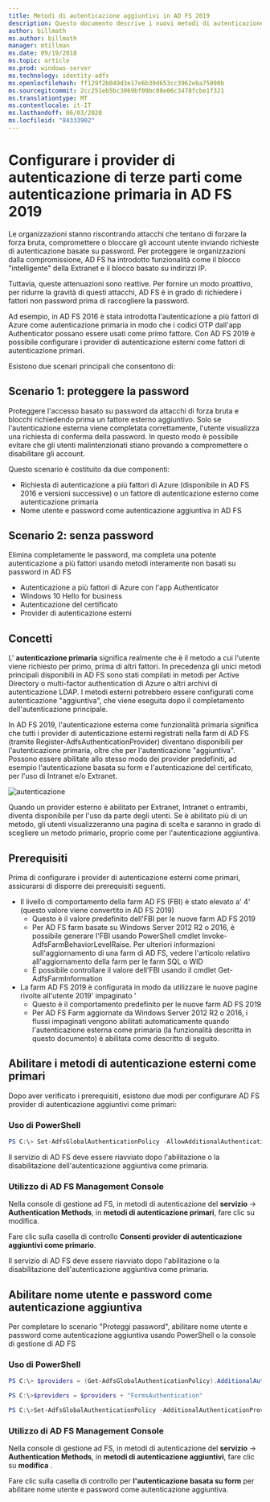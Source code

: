 ```yaml
---
title: Metodi di autenticazione aggiuntivi in AD FS 2019
description: Questo documento descrive i nuovi metodi di autenticazione in AD FS 2019.
author: billmath
ms.author: billmath
manager: mtillman
ms.date: 09/19/2018
ms.topic: article
ms.prod: windows-server
ms.technology: identity-adfs
ms.openlocfilehash: ff129f2b049d3e17e6b39d653cc3962eba75090b
ms.sourcegitcommit: 2cc251eb5bc3069bf09bc08e06c3478fcbe1f321
ms.translationtype: MT
ms.contentlocale: it-IT
ms.lasthandoff: 06/03/2020
ms.locfileid: "84333902"
---
```

# <a name="configure-3rd-party-authentication-providers-as-primary-authentication-in-ad-fs-2019"></a>Configurare i provider di autenticazione di terze parti come autenticazione primaria in AD FS 2019


Le organizzazioni stanno riscontrando attacchi che tentano di forzare la forza bruta, compromettere o bloccare gli account utente inviando richieste di autenticazione basate su password.  Per proteggere le organizzazioni dalla compromissione, AD FS ha introdotto funzionalità come il blocco "intelligente" della Extranet e il blocco basato su indirizzi IP.  

Tuttavia, queste attenuazioni sono reattive.  Per fornire un modo proattivo, per ridurre la gravità di questi attacchi, AD FS è in grado di richiedere i fattori non password prima di raccogliere la password.  

Ad esempio, in AD FS 2016 è stata introdotta l'autenticazione a più fattori di Azure come autenticazione primaria in modo che i codici OTP dall'app Authenticator possano essere usati come primo fattore.
Con AD FS 2019 è possibile configurare i provider di autenticazione esterni come fattori di autenticazione primari.

Esistono due scenari principali che consentono di:

## <a name="scenario-1-protect-the-password"></a>Scenario 1: proteggere la password
Proteggere l'accesso basato su password da attacchi di forza bruta e blocchi richiedendo prima un fattore esterno aggiuntivo.  Solo se l'autenticazione esterna viene completata correttamente, l'utente visualizza una richiesta di conferma della password.  In questo modo è possibile evitare che gli utenti malintenzionati stiano provando a compromettere o disabilitare gli account.

Questo scenario è costituito da due componenti:
- Richiesta di autenticazione a più fattori di Azure (disponibile in AD FS 2016 e versioni successive) o un fattore di autenticazione esterno come autenticazione primaria
- Nome utente e password come autenticazione aggiuntiva in AD FS

## <a name="scenario-2-password-free"></a>Scenario 2: senza password
Elimina completamente le password, ma completa una potente autenticazione a più fattori usando metodi interamente non basati su password in AD FS
- Autenticazione a più fattori di Azure con l'app Authenticator
- Windows 10 Hello for business
- Autenticazione del certificato
- Provider di autenticazione esterni

## <a name="concepts"></a>Concetti
L' **autenticazione primaria** significa realmente che è il metodo a cui l'utente viene richiesto per primo, prima di altri fattori.  In precedenza gli unici metodi principali disponibili in AD FS sono stati compilati in metodi per Active Directory o multi-factor authentication di Azure o altri archivi di autenticazione LDAP.  I metodi esterni potrebbero essere configurati come autenticazione "aggiuntiva", che viene eseguita dopo il completamento dell'autenticazione principale.

In AD FS 2019, l'autenticazione esterna come funzionalità primaria significa che tutti i provider di autenticazione esterni registrati nella farm di AD FS (tramite Register-AdfsAuthenticationProvider) diventano disponibili per l'autenticazione primaria, oltre che per l'autenticazione "aggiuntiva". Possono essere abilitate allo stesso modo dei provider predefiniti, ad esempio l'autenticazione basata su form e l'autenticazione del certificato, per l'uso di Intranet e/o Extranet.

![autenticazione](media/Additional-Authentication-Methods-AD-FS/auth1.png)

Quando un provider esterno è abilitato per Extranet, Intranet o entrambi, diventa disponibile per l'uso da parte degli utenti.  Se è abilitato più di un metodo, gli utenti visualizzeranno una pagina di scelta e saranno in grado di scegliere un metodo primario, proprio come per l'autenticazione aggiuntiva.

## <a name="pre-requisites"></a>Prerequisiti
Prima di configurare i provider di autenticazione esterni come primari, assicurarsi di disporre dei prerequisiti seguenti.
- Il livello di comportamento della farm AD FS (FBI) è stato elevato a' 4' (questo valore viene convertito in AD FS 2019)
    - Questo è il valore predefinito dell'FBI per le nuove farm AD FS 2019
    - Per AD FS farm basate su Windows Server 2012 R2 o 2016, è possibile generare l'FBI usando PowerShell cmdlet Invoke-AdfsFarmBehaviorLevelRaise.  Per ulteriori informazioni sull'aggiornamento di una farm di AD FS, vedere l'articolo relativo all'aggiornamento della farm per le farm SQL o WID 
    - È possibile controllare il valore dell'FBI usando il cmdlet Get-AdfsFarmInformation
- La farm AD FS 2019 è configurata in modo da utilizzare le nuove pagine rivolte all'utente 2019' impaginato '
    - Questo è il comportamento predefinito per le nuove farm AD FS 2019
    - Per AD FS Farm aggiornate da Windows Server 2012 R2 o 2016, i flussi impaginati vengono abilitati automaticamente quando l'autenticazione esterna come primaria (la funzionalità descritta in questo documento) è abilitata come descritto di seguito.

## <a name="enable-external-authentication-methods-as-primary"></a>Abilitare i metodi di autenticazione esterni come primari
Dopo aver verificato i prerequisiti, esistono due modi per configurare AD FS provider di autenticazione aggiuntivi come primari:

### <a name="using-powershell"></a>Uso di PowerShell


```powershell
PS C:\> Set-AdfsGlobalAuthenticationPolicy -AllowAdditionalAuthenticationAsPrimary $true
``` 


Il servizio di AD FS deve essere riavviato dopo l'abilitazione o la disabilitazione dell'autenticazione aggiuntiva come primaria.

### <a name="using-the-ad-fs-management-console"></a>Utilizzo di AD FS Management Console
Nella console di gestione ad FS, in metodi di autenticazione del **servizio**  ->  **Authentication Methods**, in **metodi di autenticazione primari**, fare clic su modifica.

Fare clic sulla casella di controllo **Consenti provider di autenticazione aggiuntivi come primario**.

Il servizio di AD FS deve essere riavviato dopo l'abilitazione o la disabilitazione dell'autenticazione aggiuntiva come primaria.

## <a name="enable-username-and-password-as-additional-authentication"></a>Abilitare nome utente e password come autenticazione aggiuntiva
Per completare lo scenario "Proteggi password", abilitare nome utente e password come autenticazione aggiuntiva usando PowerShell o la console di gestione di AD FS
### <a name="using-powershell"></a>Uso di PowerShell



```powershell
PS C:\> $providers = (Get-AdfsGlobalAuthenticationPolicy).AdditionalAuthenticationProvider

PS C:\>$providers = $providers + "FormsAuthentication"

PS C:\>Set-AdfsGlobalAuthenticationPolicy -AdditionalAuthenticationProvider $providers
``` 

### <a name="using-the-ad-fs-management-console"></a>Utilizzo di AD FS Management Console
Nella console di gestione ad FS, in metodi di autenticazione del **servizio**  ->  **Authentication Methods**, in **metodi di autenticazione aggiuntivi**, fare clic su **modifica** .

Fare clic sulla casella di controllo per **l'autenticazione basata su form** per abilitare nome utente e password come autenticazione aggiuntiva.
